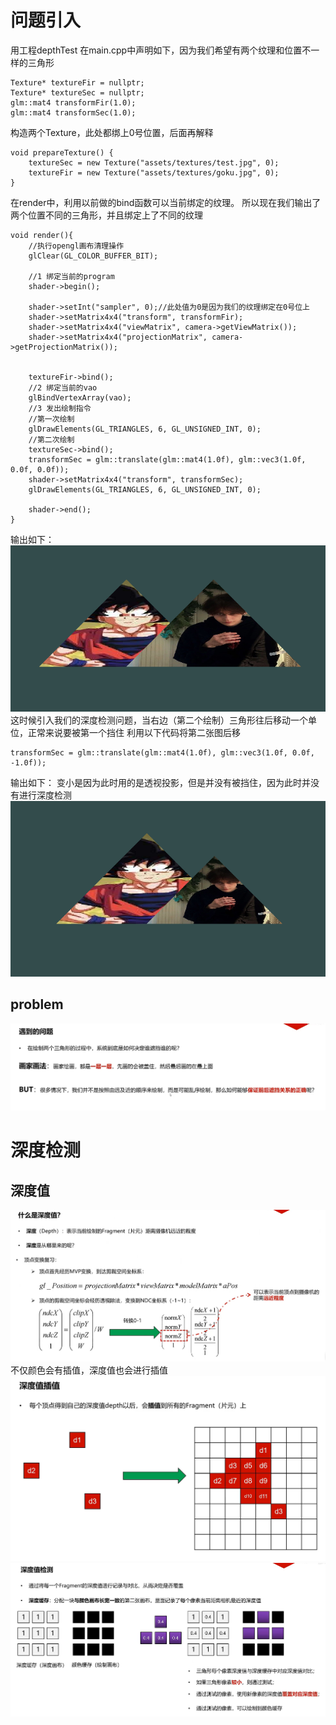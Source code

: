 # 问题引入
用工程depthTest
在main.cpp中声明如下，因为我们希望有两个纹理和位置不一样的三角形
```
Texture* textureFir = nullptr;
Texture* textureSec = nullptr;
glm::mat4 transformFir(1.0);
glm::mat4 transformSec(1.0);
```
构造两个Texture，此处都绑上0号位置，后面再解释
```
void prepareTexture() {
    textureSec = new Texture("assets/textures/test.jpg", 0);
    textureFir = new Texture("assets/textures/goku.jpg", 0);
}
```
在render中，利用以前做的bind函数可以当前绑定的纹理。
所以现在我们输出了两个位置不同的三角形，并且绑定上了不同的纹理
```
void render(){
    //执行opengl画布清理操作
    glClear(GL_COLOR_BUFFER_BIT);

    //1 绑定当前的program
    shader->begin();

    shader->setInt("sampler", 0);//此处值为0是因为我们的纹理绑定在0号位上
    shader->setMatrix4x4("transform", transformFir);
    shader->setMatrix4x4("viewMatrix", camera->getViewMatrix());
    shader->setMatrix4x4("projectionMatrix", camera->getProjectionMatrix());


    textureFir->bind();
    //2 绑定当前的vao
    glBindVertexArray(vao);
    //3 发出绘制指令
    //第一次绘制
    glDrawElements(GL_TRIANGLES, 6, GL_UNSIGNED_INT, 0);
    //第二次绘制
    textureSec->bind();
    transformSec = glm::translate(glm::mat4(1.0f), glm::vec3(1.0f, 0.0f, 0.0f));
    shader->setMatrix4x4("transform", transformSec);
    glDrawElements(GL_TRIANGLES, 6, GL_UNSIGNED_INT, 0);

    shader->end();
}
```
输出如下：
![输入图片说明](/imgs/2024-11-19/iloWZHG2cpMfBxvq.png)
这时候引入我们的深度检测问题，当右边（第二个绘制）三角形往后移动一个单位，正常来说要被第一个挡住
利用以下代码将第二张图后移
```
transformSec = glm::translate(glm::mat4(1.0f), glm::vec3(1.0f, 0.0f, -1.0f));
```
输出如下：
变小是因为此时用的是透视投影，但是并没有被挡住，因为此时并没有进行深度检测
![输入图片说明](/imgs/2024-11-19/qYSClIiFMabjzSK8.png)
## problem
![输入图片说明](/imgs/2024-11-19/EweqBSTLtE55lo0C.png)
# 深度检测
## 深度值
![输入图片说明](/imgs/2024-11-19/GHOgPKlkeHYXYWm2.png)
不仅颜色会有插值，深度值也会进行插值
![输入图片说明](/imgs/2024-11-19/NxgyuBd84zoKOpIR.png)
![输入图片说明](/imgs/2024-11-19/7FmwFKMka6XKYnLp.png)
<!--stackedit_data:
eyJoaXN0b3J5IjpbLTEyNzcxMTIxNTAsOTgzMTIzMDg4LDkxMD
I4NzczMiwtNTk3NTkyODMzLC0xNzM5Mjk5NjkwLC0yMDg4NzQ2
NjEyXX0=
-->
